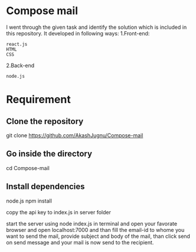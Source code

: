 # Compose mail

I went through the given task and identify the solution which is included in this repository.
It developed in following ways:
  1.Front-end:
    
    react.js
    HTML
    CSS
  
  2.Back-end
  
    node.js  
  
# Requirement

## Clone the repository
git clone https://github.com/AkashJugnu/Compose-mail

## Go inside the directory
cd Compose-mail

## Install dependencies
  node.js
  npm install
  
  copy the api key to index.js in server folder
  
  start the server using node index.js in terminal 
  and open your favorate browser and open localhost:7000
  and than fill the email-id to whome you want to send the mail, provide subject and body of the mail, than click send on send   message and your mail is now send to the recipient.
